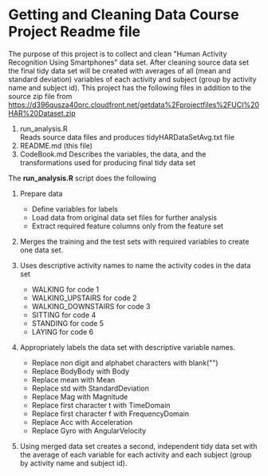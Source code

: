 
# Getting and Cleaning Data Course Project Readme file



The purpose of this project is to collect and clean "Human Activity Recognition Using Smartphones" data set. After cleaning source data set the final tidy data set will be created with averages of all (mean and standard deviation) variables of each activity and subject (group by activity name and subject id).  This project has the following files in addition to the source zip file from https://d396qusza40orc.cloudfront.net/getdata%2Fprojectfiles%2FUCI%20HAR%20Dataset.zip

1) run_analysis.R  
    Reads source data files and produces tidyHARDataSetAvg.txt file
2) README.md (this file)
3) CodeBook.md
  Describes the variables, the data, and the transformations used for producing final tidy data set


The **run_analysis.R** script does the following 

 1. Prepare data
 
    + Define variables for labels
    + Load data from original data set files for further analysis
    + Extract required feature columns only from the feature set 
    
2.  Merges the training and the test sets with required variables to create one data set.

3.  Uses descriptive activity names to name the activity codes in the data set
      + WALKING for code 1
      + WALKING_UPSTAIRS for code 2
      + WALKING_DOWNSTAIRS for code 3
      + SITTING for code 4
      + STANDING for code 5
      + LAYING for code 6
      
4. Appropriately labels the data set with descriptive variable names.
    + Replace non digit and alphabet characters with blank("")
    + Replace BodyBody with Body
    + Replace mean with Mean
    + Replace std with StandardDeviation
    + Replace Mag with Magnitude
    + Replace first character t with TimeDomain
    + Replace first character f with FrequencyDomain
    + Replace Acc with Acceleration
    + Replace Gyro with AngularVelocity
    
5.  Using merged data set creates a second, independent tidy data set with the average of each variable for each activity and each subject (group by activity name and subject id).




